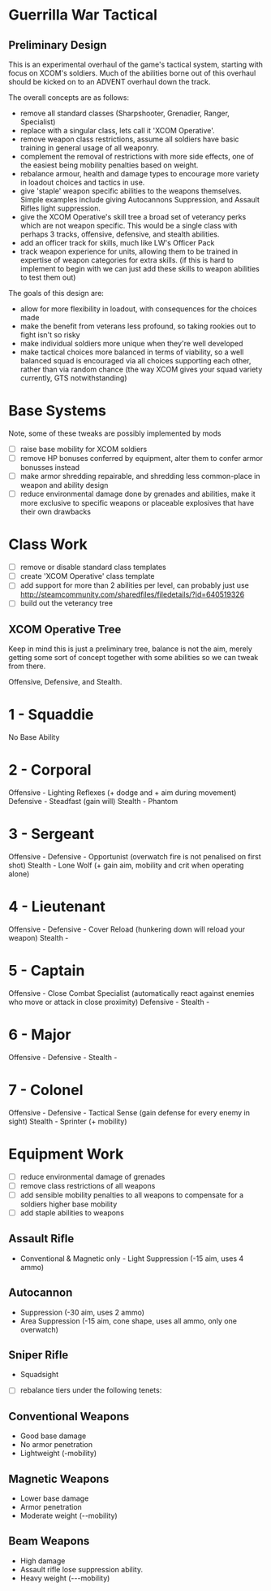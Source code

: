 # Guerrilla War Tactical
## Preliminary Design

This is an experimental overhaul of the game's tactical system, starting with
focus on XCOM's soldiers. Much of the abilities borne out of this overhaul
should be kicked on to an ADVENT overhaul down the track.

The overall concepts are as follows:
- remove all standard classes  (Sharpshooter, Grenadier, Ranger, Specialist)
- replace with a singular class, lets call it 'XCOM Operative'.
- remove weapon class restrictions, assume all soldiers have basic training in
  general usage of all weaponry.
- complement the removal of restrictions with more side effects, one of the
  easiest being mobility penalties based on weight.
- rebalance armour, health and damage types to encourage more variety in
  loadout choices and tactics in use.
- give 'staple' weapon specific abilities to the weapons themselves. Simple
  examples include giving Autocannons Suppression, and Assault Rifles
  light suppression.
- give the XCOM Operative's skill tree a broad set of veterancy perks which are
  not weapon specific. This would be a single class with perhaps 3 tracks,
  offensive, defensive, and stealth abilities.
- add an officer track for skills, much like LW's Officer Pack
- track weapon experience for units, allowing them to be trained in expertise
  of weapon categories for extra skills. (if this is hard to implement to begin
  with we can just add these skills to weapon abilities to test them out)


The goals of this design are:
- allow for more flexibility in loadout, with consequences for the choices made
- make the benefit from veterans less profound, so taking rookies out to fight
  isn't so risky
- make individual soldiers more unique when they're well developed
- make tactical choices more balanced in terms of viability, so a well
  balanced squad is encouraged via all choices supporting each other, rather
  than via random chance (the way XCOM gives your squad variety currently, GTS
  notwithstanding)



# Base Systems

Note, some of these tweaks are possibly implemented by mods

- [ ] raise base mobility for XCOM soldiers
- [ ] remove HP bonuses conferred by equipment, alter them to confer armor
      bonusses instead
- [ ] make armor shredding repairable, and shredding less common-place in
      weapon and ability design
- [ ] reduce environmental damage done by grenades and abilities, make it
      more exclusive to specific weapons or placeable explosives that have
      their own drawbacks

# Class Work

- [ ] remove or disable standard class templates
- [ ] create 'XCOM Operative' class template
- [ ] add support for more than 2 abilities per level, can probably just use
      http://steamcommunity.com/sharedfiles/filedetails/?id=640519326
- [ ] build out the veterancy tree

## XCOM Operative Tree
Keep in mind this is just a preliminary tree, balance is not the aim, merely
getting some sort of concept together with some abilities so we can tweak from
there.

Offensive, Defensive, and Stealth.

# 1 - Squaddie
No Base Ability

# 2 - Corporal
Offensive - Lighting Reflexes (+ dodge and + aim during movement)
Defensive - Steadfast (gain will)
Stealth - Phantom

# 3 - Sergeant
Offensive - 
Defensive - Opportunist (overwatch fire is not penalised on first shot)
Stealth - Lone Wolf (+ gain aim, mobility and crit when operating alone)

# 4 - Lieutenant
Offensive -
Defensive - Cover Reload (hunkering down will reload your weapon)
Stealth -

# 5 - Captain
Offensive - Close Combat Specialist (automatically react against enemies who
                                     move or attack in close proximity)
Defensive - 
Stealth -

# 6 - Major
Offensive -
Defensive - 
Stealth -

# 7 - Colonel
Offensive -
Defensive - Tactical Sense (gain defense for every enemy in sight)
Stealth - Sprinter (+ mobility)


# Equipment Work

- [ ] reduce environmental damage of grenades
- [ ] remove class restrictions of all weapons
- [ ] add sensible mobility penalties to all weapons to compensate for
      a soldiers higher base mobility
- [ ] add staple abilities to weapons

## Assault Rifle
- Conventional & Magnetic only - Light Suppression (-15 aim, uses 4 ammo)

## Autocannon
- Suppression (-30 aim, uses 2 ammo)
- Area Suppression (-15 aim, cone shape, uses all ammo, only one
  overwatch)

## Sniper Rifle
- Squadsight

- [ ] rebalance tiers under the following tenets:

## Conventional Weapons
- Good base damage
- No armor penetration
- Lightweight (-mobility)

## Magnetic Weapons
- Lower base damage
- Armor penetration
- Moderate weight (--mobility)

## Beam Weapons
- High damage
- Assault rifle lose suppression ability.
- Heavy weight (---mobility)





